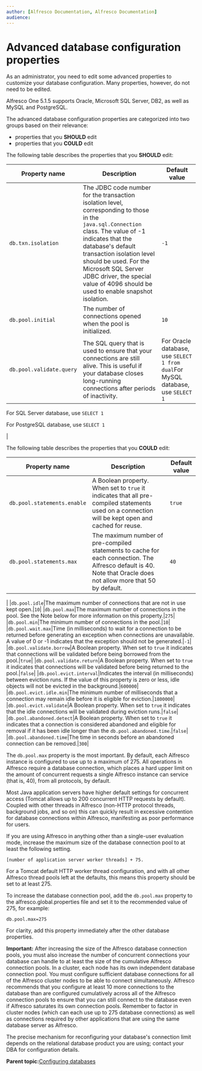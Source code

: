 ```yaml
---
author: [Alfresco Documentation, Alfresco Documentation]
audience: 
---
```


# Advanced database configuration properties

As an administrator, you need to edit some advanced properties to customize your database configuration. Many properties, however, do not need to be edited.

Alfresco One 5.1.5 supports Oracle, Microsoft SQL Server, DB2, as well as MySQL and PostgreSQL.

The advanced database configuration properties are categorized into two groups based on their relevance:

-   properties that you **SHOULD** edit
-   properties that you **COULD** edit

The following table describes the properties that you **SHOULD** edit:

|Property name|Description|Default value|
|-------------|-----------|-------------|
|`db.txn.isolation`|The JDBC code number for the transaction isolation level, corresponding to those in the `java.sql.Connection` class. The value of -1 indicates that the database's default transaction isolation level should be used. For the Microsoft SQL Server JDBC driver, the special value of 4096 should be used to enable snapshot isolation.|`-1`|
|`db.pool.initial`|The number of connections opened when the pool is initialized.|`10`|
|`db.pool.validate.query`|The SQL query that is used to ensure that your connections are still alive. This is useful if your database closes long-running connections after periods of inactivity.|For Oracle database, use `SELECT 1 from dual`For MySQL database, use `SELECT 1`

For SQL Server database, use `SELECT 1`

For PostgreSQL database, use `SELECT 1`

|

The following table describes the properties that you **COULD** edit:

|Property name|Description|Default value|
|-------------|-----------|-------------|
|`db.pool.statements.enable`|A Boolean property. When set to `true` it indicates that all pre-compiled statements used on a connection will be kept open and cached for reuse.|`true`|
|`db.pool.statements.max`|The maximum number of pre-compiled statements to cache for each connection. The Alfresco default is 40. Note that Oracle does not allow more that 50 by default.|`40`|
|
|`db.pool.idle`|The maximum number of connections that are not in use kept open.|`10`|
|`db.pool.max`|The maximum number of connections in the pool. See the Note below for more information on this property.|`275`|
|`db.pool.min`|The minimum number of connections in the pool.|`10`|
|`db.pool.wait.max`|Time \(in milliseconds\) to wait for a connection to be returned before generating an exception when connections are unavailable. A value of 0 or -1 indicates that the exception should not be generated.|`-1`|
|`db.pool.validate.borrow`|A Boolean property. When set to `true` it indicates that connections will be validated before being borrowed from the pool.|`true`|
|`db.pool.validate.return`|A Boolean property. When set to `true` it indicates that connections will be validated before being returned to the pool.|`false`|
|`db.pool.evict.interval`|Indicates the interval \(in milliseconds\) between eviction runs. If the value of this property is zero or less, idle objects will not be evicted in the background.|`600000`|
|`db.pool.evict.idle.min`|The minimum number of milliseconds that a connection may remain idle before it is eligible for eviction.|`1800000`|
|`db.pool.evict.validate`|A Boolean property. When set to `true` it indicates that the idle connections will be validated during eviction runs.|`false`|
|`db.pool.abandoned.detect`|A Boolean property. When set to `true` it indicates that a connection is considered abandoned and eligible for removal if it has been idle longer than the `db.pool.abandoned.time`.|`false`|
|`db.pool.abandoned.time`|The time in seconds before an abandoned connection can be removed.|`300`|

The `db.pool.max` property is the most important. By default, each Alfresco instance is configured to use up to a maximum of 275. All operations in Alfresco require a database connection, which places a hard upper limit on the amount of concurrent requests a single Alfresco instance can service \(that is, 40\), from all protocols, by default.

Most Java application servers have higher default settings for concurrent access \(Tomcat allows up to 200 concurrent HTTP requests by default\). Coupled with other threads in Alfresco \(non-HTTP protocol threads, background jobs, and so on\) this can quickly result in excessive contention for database connections within Alfresco, manifesting as poor performance for users.

If you are using Alfresco in anything other than a single-user evaluation mode, increase the maximum size of the database connection pool to at least the following setting.

```
[number of application server worker threads] + 75. 
```

For a Tomcat default HTTP worker thread configuration, and with all other Alfresco thread pools left at the defaults, this means this property should be set to at least 275.

To increase the database connection pool, add the `db.pool.max` property to the alfresco.global.properties file and set it to the recommended value of 275, for example:

```
db.pool.max=275
```

For clarity, add this property immediately after the other database properties.

**Important:** After increasing the size of the Alfresco database connection pools, you must also increase the number of concurrent connections your database can handle to at least the size of the cumulative Alfresco connection pools. In a cluster, each node has its own independent database connection pool. You must configure sufficient database connections for all of the Alfresco cluster nodes to be able to connect simultaneously. Alfresco recommends that you configure at least 10 more connections to the database than are configured cumulatively across all of the Alfresco connection pools to ensure that you can still connect to the database even if Alfresco saturates its own connection pools. Remember to factor in cluster nodes \(which can each use up to 275 database connections\) as well as connections required by other applications that are using the same database server as Alfresco.

The precise mechanism for reconfiguring your database's connection limit depends on the relational database product you are using; contact your DBA for configuration details.

**Parent topic:**[Configuring databases](../concepts/intro-db-setup.md)

